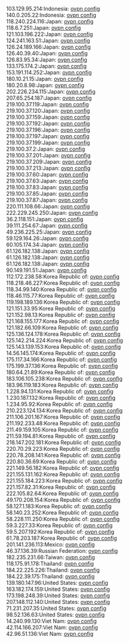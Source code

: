 103.129.95.214:Indonesia: [ovpn config](vpn/103_129_95_214.ovpn)  
140.0.205.22:Indonesia: [ovpn config](vpn/140_0_205_22.ovpn)  
118.240.224.116:Japan: [ovpn config](vpn/118_240_224_116.ovpn)  
118.6.7.251:Japan: [ovpn config](vpn/118_6_7_251.ovpn)  
121.103.196.222:Japan: [ovpn config](vpn/121_103_196_222.ovpn)  
124.241.163.51:Japan: [ovpn config](vpn/124_241_163_51.ovpn)  
126.24.189.166:Japan: [ovpn config](vpn/126_24_189_166.ovpn)  
126.40.39.40:Japan: [ovpn config](vpn/126_40_39_40.ovpn)  
126.83.95.34:Japan: [ovpn config](vpn/126_83_95_34.ovpn)  
133.175.174.2:Japan: [ovpn config](vpn/133_175_174_2.ovpn)  
153.191.114.252:Japan: [ovpn config](vpn/153_191_114_252.ovpn)  
180.10.21.15:Japan: [ovpn config](vpn/180_10_21_15.ovpn)  
180.20.8.98:Japan: [ovpn config](vpn/180_20_8_98.ovpn)  
202.226.234.115:Japan: [ovpn config](vpn/202_226_234_115.ovpn)  
207.65.254.187:Japan: [ovpn config](vpn/207_65_254_187.ovpn)  
219.100.37.119:Japan: [ovpn config](vpn/219_100_37_119.ovpn)  
219.100.37.120:Japan: [ovpn config](vpn/219_100_37_120.ovpn)  
219.100.37.159:Japan: [ovpn config](vpn/219_100_37_159.ovpn)  
219.100.37.192:Japan: [ovpn config](vpn/219_100_37_192.ovpn)  
219.100.37.196:Japan: [ovpn config](vpn/219_100_37_196.ovpn)  
219.100.37.197:Japan: [ovpn config](vpn/219_100_37_197.ovpn)  
219.100.37.199:Japan: [ovpn config](vpn/219_100_37_199.ovpn)  
219.100.37.2:Japan: [ovpn config](vpn/219_100_37_2.ovpn)  
219.100.37.201:Japan: [ovpn config](vpn/219_100_37_201.ovpn)  
219.100.37.209:Japan: [ovpn config](vpn/219_100_37_209.ovpn)  
219.100.37.213:Japan: [ovpn config](vpn/219_100_37_213.ovpn)  
219.100.37.60:Japan: [ovpn config](vpn/219_100_37_60.ovpn)  
219.100.37.63:Japan: [ovpn config](vpn/219_100_37_63.ovpn)  
219.100.37.83:Japan: [ovpn config](vpn/219_100_37_83.ovpn)  
219.100.37.85:Japan: [ovpn config](vpn/219_100_37_85.ovpn)  
219.100.37.87:Japan: [ovpn config](vpn/219_100_37_87.ovpn)  
220.111.108.66:Japan: [ovpn config](vpn/220_111_108_66.ovpn)  
222.229.245.250:Japan: [ovpn config](vpn/222_229_245_250.ovpn)  
36.2.118.151:Japan: [ovpn config](vpn/36_2_118_151.ovpn)  
39.111.254.67:Japan: [ovpn config](vpn/39_111_254_67.ovpn)  
49.236.225.25:Japan: [ovpn config](vpn/49_236_225_25.ovpn)  
59.129.164.26:Japan: [ovpn config](vpn/59_129_164_26.ovpn)  
60.105.174.34:Japan: [ovpn config](vpn/60_105_174_34.ovpn)  
61.126.182.138:Japan: [ovpn config](vpn/61_126_182_138.ovpn)  
61.126.182.138:Japan: [ovpn config](vpn/61_126_182_138.ovpn)  
61.126.182.138:Japan: [ovpn config](vpn/61_126_182_138.ovpn)  
90.149.191.51:Japan: [ovpn config](vpn/90_149_191_51.ovpn)  
112.172.238.58:Korea Republic of: [ovpn config](vpn/112_172_238_58.ovpn)  
118.218.46.227:Korea Republic of: [ovpn config](vpn/118_218_46_227.ovpn)  
118.34.99.140:Korea Republic of: [ovpn config](vpn/118_34_99_140.ovpn)  
118.46.115.77:Korea Republic of: [ovpn config](vpn/118_46_115_77.ovpn)  
119.198.189.136:Korea Republic of: [ovpn config](vpn/119_198_189_136.ovpn)  
121.151.33.95:Korea Republic of: [ovpn config](vpn/121_151_33_95.ovpn)  
121.152.98.13:Korea Republic of: [ovpn config](vpn/121_152_98_13.ovpn)  
121.168.155.177:Korea Republic of: [ovpn config](vpn/121_168_155_177.ovpn)  
121.182.66.109:Korea Republic of: [ovpn config](vpn/121_182_66_109.ovpn)  
125.136.124.178:Korea Republic of: [ovpn config](vpn/125_136_124_178.ovpn)  
125.142.214.224:Korea Republic of: [ovpn config](vpn/125_142_214_224.ovpn)  
125.143.139.153:Korea Republic of: [ovpn config](vpn/125_143_139_153.ovpn)  
14.56.145.174:Korea Republic of: [ovpn config](vpn/14_56_145_174.ovpn)  
175.117.34.166:Korea Republic of: [ovpn config](vpn/175_117_34_166.ovpn)  
175.199.37.136:Korea Republic of: [ovpn config](vpn/175_199_37_136.ovpn)  
180.64.21.89:Korea Republic of: [ovpn config](vpn/180_64_21_89.ovpn)  
183.106.105.238:Korea Republic of: [ovpn config](vpn/183_106_105_238.ovpn)  
183.96.119.183:Korea Republic of: [ovpn config](vpn/183_96_119_183.ovpn)  
1.228.94.131:Korea Republic of: [ovpn config](vpn/1_228_94_131.ovpn)  
1.230.187.132:Korea Republic of: [ovpn config](vpn/1_230_187_132.ovpn)  
1.234.95.92:Korea Republic of: [ovpn config](vpn/1_234_95_92.ovpn)  
210.223.124.134:Korea Republic of: [ovpn config](vpn/210_223_124_134.ovpn)  
211.106.201.167:Korea Republic of: [ovpn config](vpn/211_106_201_167.ovpn)  
211.192.233.48:Korea Republic of: [ovpn config](vpn/211_192_233_48.ovpn)  
211.49.159.105:Korea Republic of: [ovpn config](vpn/211_49_159_105.ovpn)  
211.59.194.81:Korea Republic of: [ovpn config](vpn/211_59_194_81.ovpn)  
218.147.202.181:Korea Republic of: [ovpn config](vpn/218_147_202_181.ovpn)  
220.70.29.223:Korea Republic of: [ovpn config](vpn/220_70_29_223.ovpn)  
220.78.208.141:Korea Republic of: [ovpn config](vpn/220_78_208_141.ovpn)  
220.80.36.69:Korea Republic of: [ovpn config](vpn/220_80_36_69.ovpn)  
221.149.56.182:Korea Republic of: [ovpn config](vpn/221_149_56_182.ovpn)  
221.155.131.162:Korea Republic of: [ovpn config](vpn/221_155_131_162.ovpn)  
221.155.184.223:Korea Republic of: [ovpn config](vpn/221_155_184_223.ovpn)  
221.157.82.31:Korea Republic of: [ovpn config](vpn/221_157_82_31.ovpn)  
222.105.82.64:Korea Republic of: [ovpn config](vpn/222_105_82_64.ovpn)  
49.170.208.154:Korea Republic of: [ovpn config](vpn/49_170_208_154.ovpn)  
58.127.1.183:Korea Republic of: [ovpn config](vpn/58_127_1_183.ovpn)  
58.140.23.252:Korea Republic of: [ovpn config](vpn/58_140_23_252.ovpn)  
58.228.111.250:Korea Republic of: [ovpn config](vpn/58_228_111_250.ovpn)  
59.3.227.33:Korea Republic of: [ovpn config](vpn/59_3_227_33.ovpn)  
59.5.207.192:Korea Republic of: [ovpn config](vpn/59_5_207_192.ovpn)  
61.78.203.187:Korea Republic of: [ovpn config](vpn/61_78_203_187.ovpn)  
201.141.236.113:Mexico: [ovpn config](vpn/201_141_236_113.ovpn)  
46.37.136.39:Russian Federation: [ovpn config](vpn/46_37_136_39.ovpn)  
182.235.231.66:Taiwan: [ovpn config](vpn/182_235_231_66.ovpn)  
118.175.91.178:Thailand: [ovpn config](vpn/118_175_91_178.ovpn)  
184.22.225.226:Thailand: [ovpn config](vpn/184_22_225_226.ovpn)  
184.22.39.175:Thailand: [ovpn config](vpn/184_22_39_175.ovpn)  
139.180.147.96:United States: [ovpn config](vpn/139_180_147_96.ovpn)  
163.182.174.159:United States: [ovpn config](vpn/163_182_174_159.ovpn)  
173.198.248.39:United States: [ovpn config](vpn/173_198_248_39.ovpn)  
207.148.112.140:United States: [ovpn config](vpn/207_148_112_140.ovpn)  
71.231.207.35:United States: [ovpn config](vpn/71_231_207_35.ovpn)  
98.52.136.63:United States: [ovpn config](vpn/98_52_136_63.ovpn)  
14.240.99.130:Viet Nam: [ovpn config](vpn/14_240_99_130.ovpn)  
42.114.166.207:Viet Nam: [ovpn config](vpn/42_114_166_207.ovpn)  
42.96.51.136:Viet Nam: [ovpn config](vpn/42_96_51_136.ovpn)  
